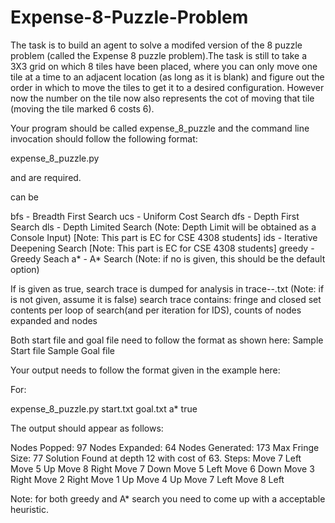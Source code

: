 # Expense-8-Puzzle-Problem
The task is to build an agent to solve a modifed version of the 8 puzzle problem (called the Expense 8 puzzle problem).The task is still to take a 3X3 grid on which 8 tiles have been placed, where you can only move one tile at a time to an adjacent location (as long as it is blank) and figure out the order in which to move the tiles to get it to a desired configuration. However now the number on the tile now also represents the cot of moving that tile (moving the tile marked 6 costs 6).

Your program should be called expense_8_puzzle and the command line invocation should follow the following format:

expense_8_puzzle.py <start-file> <goal-file> <method> <dump-flag>
 
<start-file> and <goal-file> are required.
 
 <method> can be
  
bfs - Breadth First Search
ucs - Uniform Cost Search
dfs - Depth First Search
dls - Depth Limited Search (Note: Depth Limit will be obtained as a Console Input) [Note: This part is EC for CSE 4308 students]
ids - Iterative Deepening Search [Note: This part is EC for CSE 4308 students]
greedy - Greedy Seach
a* - A* Search (Note: if no <method> is given, this should be the default option)
  
If <dump-flag>  is given as true, search trace is dumped for analysis in trace-<date>-<time>.txt (Note: if <dump-flag> is not given, assume it is false)
search trace contains: fringe and closed set contents per loop of search(and per iteration for IDS), counts of nodes expanded and nodes
  
Both start file and goal file need to follow the format as shown here:
Sample Start file
Sample Goal file
  
Your output needs to follow the format given in the example here:

For:
  

expense_8_puzzle.py start.txt goal.txt a* true
  

The output should appear as follows:

Nodes Popped: 97
Nodes Expanded: 64
Nodes Generated: 173
Max Fringe Size: 77
Solution Found at depth 12 with cost of 63.
Steps:
        Move 7 Left
        Move 5 Up
        Move 8 Right
        Move 7 Down
        Move 5 Left
        Move 6 Down
        Move 3 Right
        Move 2 Right
        Move 1 Up
        Move 4 Up
        Move 7 Left
        Move 8 Left
  
Note: for both greedy and A* search you need to come up with a acceptable heuristic.
